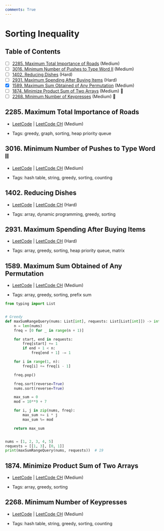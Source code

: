 ```yaml
---
comments: True
---
```


# Sorting Inequality

## Table of Contents

- [ ] [2285. Maximum Total Importance of Roads](https://leetcode.cn/problems/maximum-total-importance-of-roads/) (Medium)
- [ ] [3016. Minimum Number of Pushes to Type Word II](https://leetcode.cn/problems/minimum-number-of-pushes-to-type-word-ii/) (Medium)
- [ ] [1402. Reducing Dishes](https://leetcode.cn/problems/reducing-dishes/) (Hard)
- [ ] [2931. Maximum Spending After Buying Items](https://leetcode.cn/problems/maximum-spending-after-buying-items/) (Hard)
- [x] [1589. Maximum Sum Obtained of Any Permutation](https://leetcode.cn/problems/maximum-sum-obtained-of-any-permutation/) (Medium)
- [ ] [1874. Minimize Product Sum of Two Arrays](https://leetcode.cn/problems/minimize-product-sum-of-two-arrays/) (Medium) 👑
- [ ] [2268. Minimum Number of Keypresses](https://leetcode.cn/problems/minimum-number-of-keypresses/) (Medium) 👑

## 2285. Maximum Total Importance of Roads

-   [LeetCode](https://leetcode.com/problems/maximum-total-importance-of-roads/) | [LeetCode CH](https://leetcode.cn/problems/maximum-total-importance-of-roads/) (Medium)

-   Tags: greedy, graph, sorting, heap priority queue
## 3016. Minimum Number of Pushes to Type Word II

-   [LeetCode](https://leetcode.com/problems/minimum-number-of-pushes-to-type-word-ii/) | [LeetCode CH](https://leetcode.cn/problems/minimum-number-of-pushes-to-type-word-ii/) (Medium)

-   Tags: hash table, string, greedy, sorting, counting
## 1402. Reducing Dishes

-   [LeetCode](https://leetcode.com/problems/reducing-dishes/) | [LeetCode CH](https://leetcode.cn/problems/reducing-dishes/) (Hard)

-   Tags: array, dynamic programming, greedy, sorting
## 2931. Maximum Spending After Buying Items

-   [LeetCode](https://leetcode.com/problems/maximum-spending-after-buying-items/) | [LeetCode CH](https://leetcode.cn/problems/maximum-spending-after-buying-items/) (Hard)

-   Tags: array, greedy, sorting, heap priority queue, matrix
## 1589. Maximum Sum Obtained of Any Permutation

-   [LeetCode](https://leetcode.com/problems/maximum-sum-obtained-of-any-permutation/) | [LeetCode CH](https://leetcode.cn/problems/maximum-sum-obtained-of-any-permutation/) (Medium)

-   Tags: array, greedy, sorting, prefix sum
```python title="1589. Maximum Sum Obtained of Any Permutation - Python Solution"
from typing import List


# Greedy
def maxSumRangeQuery(nums: List[int], requests: List[List[int]]) -> int:
    n = len(nums)
    freq = [0 for _ in range(n + 1)]

    for start, end in requests:
        freq[start] += 1
        if end + 1 < n:
            freq[end + 1] -= 1

    for i in range(1, n):
        freq[i] += freq[i - 1]

    freq.pop()

    freq.sort(reverse=True)
    nums.sort(reverse=True)

    max_sum = 0
    mod = 10**9 + 7

    for i, j in zip(nums, freq):
        max_sum += i * j
        max_sum %= mod

    return max_sum


nums = [1, 2, 3, 4, 5]
requests = [[1, 3], [0, 1]]
print(maxSumRangeQuery(nums, requests))  # 19

```

## 1874. Minimize Product Sum of Two Arrays

-   [LeetCode](https://leetcode.com/problems/minimize-product-sum-of-two-arrays/) | [LeetCode CH](https://leetcode.cn/problems/minimize-product-sum-of-two-arrays/) (Medium)

-   Tags: array, greedy, sorting
## 2268. Minimum Number of Keypresses

-   [LeetCode](https://leetcode.com/problems/minimum-number-of-keypresses/) | [LeetCode CH](https://leetcode.cn/problems/minimum-number-of-keypresses/) (Medium)

-   Tags: hash table, string, greedy, sorting, counting
